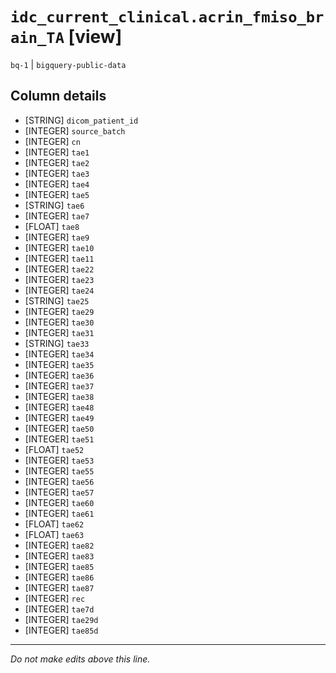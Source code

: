 # `idc_current_clinical.acrin_fmiso_brain_TA` [view]
`bq-1` | `bigquery-public-data`

## Column details
* [STRING]    `dicom_patient_id`
* [INTEGER]   `source_batch`
* [INTEGER]   `cn`
* [INTEGER]   `tae1`
* [INTEGER]   `tae2`
* [INTEGER]   `tae3`
* [INTEGER]   `tae4`
* [INTEGER]   `tae5`
* [STRING]    `tae6`
* [INTEGER]   `tae7`
* [FLOAT]     `tae8`
* [INTEGER]   `tae9`
* [INTEGER]   `tae10`
* [INTEGER]   `tae11`
* [INTEGER]   `tae22`
* [INTEGER]   `tae23`
* [INTEGER]   `tae24`
* [STRING]    `tae25`
* [INTEGER]   `tae29`
* [INTEGER]   `tae30`
* [INTEGER]   `tae31`
* [STRING]    `tae33`
* [INTEGER]   `tae34`
* [INTEGER]   `tae35`
* [INTEGER]   `tae36`
* [INTEGER]   `tae37`
* [INTEGER]   `tae38`
* [INTEGER]   `tae48`
* [INTEGER]   `tae49`
* [INTEGER]   `tae50`
* [INTEGER]   `tae51`
* [FLOAT]     `tae52`
* [INTEGER]   `tae53`
* [INTEGER]   `tae55`
* [INTEGER]   `tae56`
* [INTEGER]   `tae57`
* [INTEGER]   `tae60`
* [INTEGER]   `tae61`
* [FLOAT]     `tae62`
* [FLOAT]     `tae63`
* [INTEGER]   `tae82`
* [INTEGER]   `tae83`
* [INTEGER]   `tae85`
* [INTEGER]   `tae86`
* [INTEGER]   `tae87`
* [INTEGER]   `rec`
* [INTEGER]   `tae7d`
* [INTEGER]   `tae29d`
* [INTEGER]   `tae85d`

-------------------------------------------------------------------------------
*Do not make edits above this line.*
